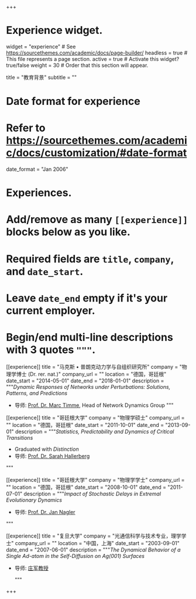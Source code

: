 +++
# Experience widget.
widget = "experience"  # See https://sourcethemes.com/academic/docs/page-builder/
headless = true  # This file represents a page section.
active = true  # Activate this widget? true/false
weight = 30  # Order that this section will appear.

title = "教育背景"
subtitle = ""

# Date format for experience
#   Refer to https://sourcethemes.com/academic/docs/customization/#date-format
date_format = "Jan 2006"

# Experiences.
#   Add/remove as many `[[experience]]` blocks below as you like.
#   Required fields are `title`, `company`, and `date_start`.
#   Leave `date_end` empty if it's your current employer.
#   Begin/end multi-line descriptions with 3 quotes `"""`.
[[experience]]
  title = "⻢克斯 • 普朗克动力学与自组织研究所"
  company = "物理学博士 (Dr. rer. nat.)"
  company_url = ""
  location = "德国，哥廷根"
  date_start = "2014-05-01"
  date_end = "2018-01-01"
  description = """*Dynamic Responses of Networks under Perturbations: Solutions, Patterns, and Predictions*

* 导师: [Prof. Dr. Marc Timme](https://cfaed.tu-dresden.de/cfnd-staff), Head of Network Dynamics Group
  """

[[experience]]
  title = "哥廷根大学"
  company = "物理学硕士"
  company_url = ""
  location = "德国，哥廷根"
  date_start = "2011-10-01"
  date_end = "2013-09-01"
  description = """*Statistics, Predictability and Dynamics of Critical Transitions*

* Graduated with *Distinction*
* 导师: [Prof. Dr. Sarah Hallerberg](https://www.haw-hamburg.de/en/university/employees/detail/person/person/show/sarah-hallerberg/)

"""

[[experience]]
  title = "哥廷根大学"
  company = "物理学学士"
  company_url = ""
  location = "德国，哥廷根"
  date_start = "2008-10-01"
  date_end = "2011-07-01"
  description = """*Impact of Stochastic Delays in Extremal Evolutionary Dynamics*

* 导师: [Prof. Dr. Jan Nagler](https://sites.google.com/view/deep-dynamics-group/home)

"""

[[experience]]
  title = "复旦大学"
  company = "光通信科学与技术专业，理学学士"
  company_url = ""
  location = "中国，上海"
  date_start = "2003-09-01"
  date_end = "2007-06-01"
  description = """*The Dynamical Behavior of a Single Ad-atom in the Self-Diffusion on Ag(001) Surfaces*

* 导师: [庄军教授](https://optics.fudan.edu.cn/ShowPeople.aspx?info_lb=441&flag=98&info_id=1162)

  """

+++

